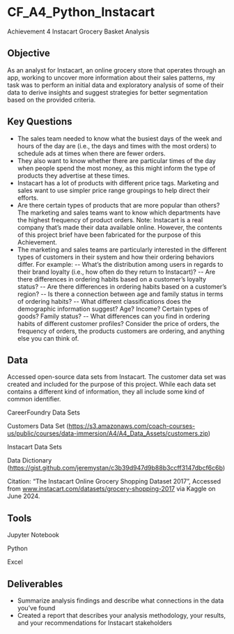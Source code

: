 # CF_A4_Python_Instacart
Achievement 4 Instacart Grocery Basket Analysis
## Objective
As an analyst for Instacart, an online grocery store that operates through an app, working to uncover more information about their sales patterns, my task was to perform an initial data and exploratory analysis of some of their data to derive insights and suggest strategies for better segmentation based on the provided criteria. 
## Key Questions 
- The sales team needed to know what the busiest days of the week and hours of the day are (i.e., the days and times with the most orders) to schedule ads at
times when there are fewer orders.
- They also want to know whether there are particular times of the day when people
spend the most money, as this might inform the type of products they advertise at
these times.
-  Instacart has a lot of products with different price tags. Marketing and sales want to
use simpler price range groupings to help direct their efforts.
- Are there certain types of products that are more popular than others? The marketing
and sales teams want to know which departments have the highest frequency of
product orders.
Note: Instacart is a real company that’s made their data available online. However, the contents of this project brief
have been fabricated for the purpose of this Achievement.
- The marketing and sales teams are particularly interested in the different types of
customers in their system and how their ordering behaviors differ. For example:
-- What’s the distribution among users in regards to their brand loyalty (i.e., how
often do they return to Instacart)?
-- Are there differences in ordering habits based on a customer’s loyalty status?
-- Are there differences in ordering habits based on a customer’s region?
-- Is there a connection between age and family status in terms of ordering
habits?
-- What different classifications does the demographic information suggest?
Age? Income? Certain types of goods? Family status?
-- What differences can you find in ordering habits of different customer
profiles? Consider the price of orders, the frequency of orders, the products
customers are ordering, and anything else you can think of.

## Data
Accessed open-source data sets from Instacart. The customer data set was created and included for the purpose of this project. While each data set contains a different kind of information, they all include some
kind of common identifier.

CareerFoundry Data Sets 

Customers Data Set (https://s3.amazonaws.com/coach-courses-us/public/courses/data-immersion/A4/A4_Data_Assets/customers.zip)

Instacart Data Sets 

Data Dictionary (https://gist.github.com/jeremystan/c3b39d947d9b88b3ccff3147dbcf6c6b)

Citation: “The Instacart Online Grocery Shopping Dataset 2017”, Accessed from www.instacart.com/datasets/grocery-shopping-2017 via Kaggle on June 2024.

## Tools 
Jupyter Notebook

Python 

Excel

## Deliverables
- Summarize analysis findings and describe what connections in the data you’ve found
- Created a report that describes your analysis methodology, your results, and your
recommendations for Instacart stakeholders


